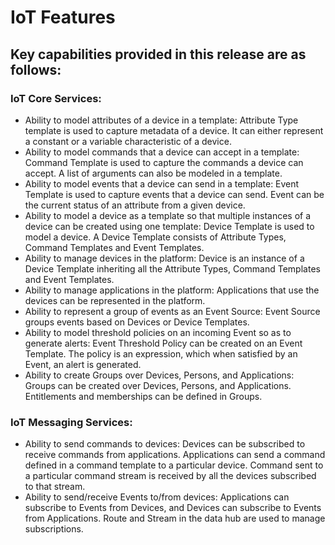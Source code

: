 # IoT Features

## Key capabilities provided in this release are as follows:

### IoT Core Services:
* Ability to model attributes of a device in a template: Attribute Type template is used to capture metadata of a device. It can either represent a constant or a variable characteristic of a device.
* Ability to model commands that a device can accept in a template: Command Template is used to capture the commands a device can accept. A list of arguments can also be modeled in a template.
* Ability to model events that a device can send in a template: Event Template is used to capture events that a device can send. Event can be the current status of an attribute from a given device.
* Ability to model a device as a template so that multiple instances of a device can be created using one template: Device Template is used to model a device. A Device Template consists of Attribute Types, Command Templates and Event Templates.
* Ability to manage devices in the platform: Device is an instance of a Device Template inheriting all the Attribute Types, Command Templates and Event Templates.
* Ability to manage applications in the platform: Applications that use the devices can be represented in the platform.
* Ability to represent a group of events as an Event Source: Event Source groups events based on Devices or Device Templates.
* Ability to model threshold policies on an incoming Event so as to generate alerts: Event Threshold Policy can be created on an Event Template. The policy is an expression, which when satisfied by an Event, an alert is generated.
* Ability to create Groups over Devices, Persons, and Applications: Groups can be created over Devices, Persons, and Applications. Entitlements and memberships can be defined in Groups.

### IoT Messaging Services:
* Ability to send commands to devices: Devices can be subscribed to receive commands from applications. Applications can send a command defined in a command template to a particular device. Command sent to a particular command stream is received by all the devices subscribed to that stream.
* Ability to send/receive Events to/from devices: Applications can subscribe to Events from Devices, and Devices can subscribe to Events from Applications. Route and Stream in the data hub are used to manage subscriptions.
